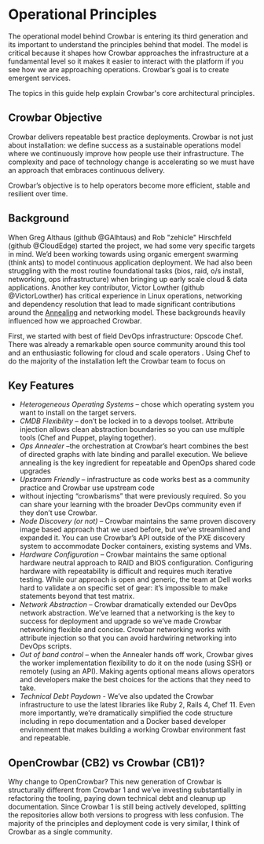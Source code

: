 # Operational Principles

The operational model behind Crowbar is entering its third generation and its important to understand the principles behind that model.  The model is critical because it shapes how Crowbar approaches the infrastructure at a fundamental level so it makes it easier to interact with the platform if you see how we are approaching operations.  Crowbar’s goal is to create emergent services.

The topics in this guide help explain Crowbar's core architectural principles.

## Crowbar Objective

Crowbar delivers repeatable best practice deployments.  Crowbar is not just about installation: we define success as a sustainable operations model where we continuously improve how people use their infrastructure.  The complexity and pace of technology change is accelerating so we must have an approach that embraces continuous delivery.  

Crowbar’s objective is to help operators become more efficient, stable and resilient over time.

## Background

When Greg Althaus (github @GAlhtaus) and Rob "zehicle" Hirschfeld (github @CloudEdge) started the project, we had some very specific targets in mind.  We’d been working towards using organic emergent swarming (think ants) to model continuous application deployment.  We had also been struggling with the most routine foundational tasks (bios, raid, o/s install, networking, ops infrastructure) when bringing up early scale cloud & data applications.  Another key contributor, Victor Lowther (github @VictorLowther) has critical experience in Linux operations, networking and dependency resolution that lead to made significant contributions around the [Annealing](simulated_annealing.md) and networking model.  These backgrounds heavily influenced how we approached Crowbar.

First, we started with best of field DevOps infrastructure: Opscode Chef.  There was already a remarkable open source community around this tool and an enthusiastic following for cloud and scale operators .  Using Chef to do the majority of the installation left the Crowbar team to focus on 

## Key Features

  * _Heterogeneous Operating Systems_ – chose which operating system you want to install on the target servers.
  * _CMDB Flexibility_ – don’t be locked in to a devops toolset.  Attribute injection allows clean abstraction boundaries so you can use multiple tools (Chef and Puppet, playing together).
  * _Ops Annealer_ –the orchestration at Crowbar’s heart combines the best of directed graphs with late binding and parallel execution.  We believe annealing is the key ingredient for repeatable and OpenOps shared code upgrades
  * _Upstream Friendly_ – infrastructure as code works best as a community practice and Crowbar use upstream code
  * without injecting “crowbarisms” that were previously required.  So you can share your learning with the broader DevOps community even if they don’t use Crowbar.
  * _Node Discovery (or not)_ – Crowbar maintains the same proven discovery image based approach that we used before, but we’ve streamlined and expanded it.  You can use Crowbar’s API outside of the PXE discovery system to accommodate Docker containers, existing systems and VMs.
  * _Hardware Configuration_ – Crowbar maintains the same optional hardware neutral approach to RAID and BIOS configuration.  Configuring hardware with repeatability is difficult and requires much iterative testing.  While our approach is open and generic, the team at Dell works hard to validate a on specific set of gear: it’s impossible to make statements beyond that test matrix.
  * _Network Abstraction_ – Crowbar dramatically extended our DevOps network abstraction.  We’ve learned that a networking is the key to success for deployment and upgrade so we’ve made Crowbar networking flexible and concise.  Crowbar networking works with attribute injection so that you can avoid hardwiring networking into DevOps scripts.
  * _Out of band control_ – when the Annealer hands off work, Crowbar gives the worker implementation flexibility to do it on the node (using SSH) or remotely (using an API).  Making agents optional means allows operators and developers make the best choices for the actions that they need to take.
  * _Technical Debt Paydown_ - We’ve also updated the Crowbar infrastructure to use the latest libraries like Ruby 2, Rails 4, Chef 11.  Even more importantly, we’re dramatically simplified the code structure including in repo documentation and a Docker based developer environment that makes building a working Crowbar environment fast and repeatable.

## OpenCrowbar (CB2) vs Crowbar (CB1)?

Why change to OpenCrowbar?  This new generation of Crowbar is structurally different from Crowbar 1 and we’ve investing substantially in refactoring the tooling, paying down technical debt and cleanup up documentation.  Since Crowbar 1 is still being actively developed, splitting the repositories allow both versions to progress with less confusion.  The majority of the principles and deployment code is very similar, I think of Crowbar as a single community.  

